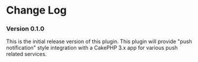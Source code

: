 # Change Log

### Version 0.1.0

This is the initial release version of this plugin.  This plugin will provide "push notification" style integration with a CakePHP 3.x app for various push related services.
